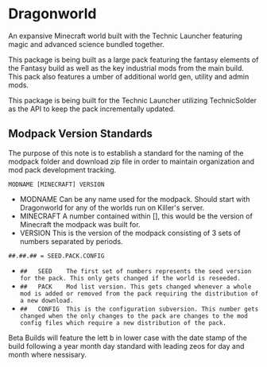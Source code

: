 # Dragonworld
An expansive Minecraft world built with the Technic Launcher featuring magic and advanced science bundled together.

This package is being built as a large pack featuring the fantasy elements of the Fantasy build as well as the key industrial mods from the main build. This pack also features a umber of additional world gen, utility and admin mods.

This package is being built for the Technic Launcher utilizing TechnicSolder as the API to keep the pack incrementally updated.

## Modpack Version Standards

The purpose of this note is to establish a standard for the naming of the modpack folder and download zip file in order to maintain organization and mod pack development tracking.

`MODNAME [MINECRAFT] VERSION`
 
* MODNAME 	Can be any name used for the modpack. Should start with Dragonworld for any of the worlds run on Killer's server.
* MINECRAFT 	A number contained within [], this would be the version of Minecraft the modpack was built for.
* VERSION 	This is the version of the modpack consisting of 3 sets of numbers separated by periods.

`##.##.## = SEED.PACK.CONFIG`
 
* `## 	SEED 	The first set of numbers represents the seed version for the pack. This only gets changed if the world is reseeded.`
* `## 	PACK 	Mod list version. This gets changed whenever a whole mod is added or removed from the pack requiring the distribution of a new download.`
* `## 	CONFIG 	This is the configuration subversion. This number gets changed when the only changes to the pack are changes to the mod config files which require a new distribution of the pack.`

Beta Builds will feature the lett b in lower case with the date stamp of the build following a year month day standard with leading zeos for day and month where nessisary.
